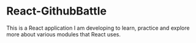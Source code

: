 # React-GithubBattle
This is a React application I am developing to learn, practice and explore more about various modules that React uses.
